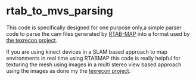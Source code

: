 # rtab_to_mvs_parsing
This code is specifically designed for one purpose only,a simple parser code to parse the cam files generated by [RTAB-MAP](http://introlab.github.io/rtabmap/) into a format used by [the texrecon project](https://github.com/nmoehrle/mvs-texturing).  

If you are using kinect devices in a SLAM based approach to map environments in real time using RTABMAP this code is really helpful for texturing the mesh using images in a multi stereo view based approach using the images as done my the [texrecon project](http://www.gcc.tu-darmstadt.de/home/proj/texrecon/).  

